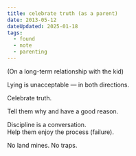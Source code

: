 ```yaml
---
title: celebrate truth (as a parent)
date: 2013-05-12
dateUpdated: 2025-01-18
tags:
  - found
  - note
  - parenting
---
```


(On a long-term relationship with the kid)

Lying is unacceptable — in both directions.

Celebrate truth.

Tell them why and have a good reason.

Discipline is a conversation.  
Help them enjoy the process (failure).  

No land mines.
No traps.

